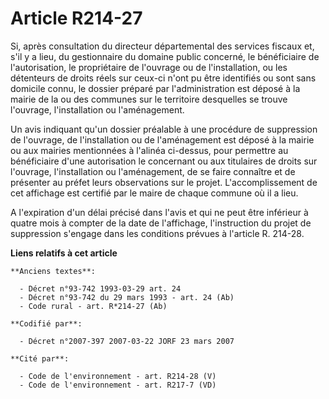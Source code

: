# Article R214-27

Si, après consultation du directeur départemental des services fiscaux et, s'il y a lieu, du gestionnaire du domaine public
concerné, le bénéficiaire de l'autorisation, le propriétaire de l'ouvrage ou de l'installation, ou les détenteurs de droits
réels sur ceux-ci n'ont pu être identifiés ou sont sans domicile connu, le dossier préparé par l'administration est déposé à
la mairie de la ou des communes sur le territoire desquelles se trouve l'ouvrage, l'installation ou l'aménagement. 

Un avis indiquant qu'un dossier préalable à une procédure de suppression de l'ouvrage, de l'installation ou de l'aménagement
est déposé à la mairie ou aux mairies mentionnées à l'alinéa ci-dessus, pour permettre au bénéficiaire d'une autorisation le
concernant ou aux titulaires de droits sur l'ouvrage, l'installation ou l'aménagement, de se faire connaître et de présenter
au préfet leurs observations sur le projet. L'accomplissement de cet affichage est certifié par le maire de chaque commune où
il a lieu. 

A l'expiration d'un délai précisé dans l'avis et qui ne peut être inférieur à quatre mois à compter de la date de
l'affichage, l'instruction du projet de suppression s'engage dans les conditions prévues à l'article R. 214-28.

**Liens relatifs à cet article**

	**Anciens textes**:

	  - Décret n°93-742 1993-03-29 art. 24
	  - Décret n°93-742 du 29 mars 1993 - art. 24 (Ab)
	  - Code rural - art. R*214-27 (Ab)

	**Codifié par**:

	  - Décret n°2007-397 2007-03-22 JORF 23 mars 2007

	**Cité par**:

	  - Code de l'environnement - art. R214-28 (V)
	  - Code de l'environnement - art. R217-7 (VD)

